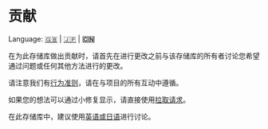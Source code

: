 # 贡献

Language: [🇬🇧](./CONTRIBUTING.md) | [🇯🇵](./CONTRIBUTING.ja.md) | **🇨🇳**

在为此存储库做出贡献时，请首先在进行更改之前与该存储库的所有者讨论您希望通过问题或任何其他方法进行的更改。

请注意我们有[行为准则](./CODE_OF_CONDUCT.ja.md)，请在与项目的所有互动中遵循。

如果您的想法可以通过小修复显示，请直接使用[拉取请求](https://github.com/kurone-kito/setup.windows/pulls)。

在此存储库中，建议使用[英语或日语](https://translate.google.com/)进行讨论。
